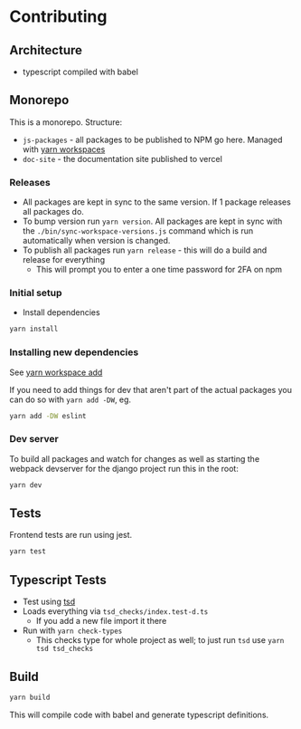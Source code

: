 # Contributing

## Architecture

* typescript compiled with babel

## Monorepo

This is a monorepo. Structure:

* `js-packages` - all packages to be published to NPM go here. Managed with [yarn workspaces](https://yarnpkg.com/lang/en/docs/workspaces/)
* `doc-site` - the documentation site published to vercel

### Releases

* All packages are kept in sync to the same version. If 1 package releases all packages do.
* To bump version run `yarn version`. All packages are kept in sync with the `./bin/sync-workspace-versions.js` command which is run automatically when version is changed.
* To publish all packages run `yarn release` - this will do a build and release for everything
    * This will prompt you to enter a one time password for 2FA on npm


### Initial setup

* Install dependencies

```bash
yarn install
```

### Installing new dependencies

See [yarn workspace add](https://github.com/lerna/lerna/tree/master/commands/add#readme)

If you need to add things for dev that aren't part of the actual packages you can do
so with `yarn add -DW`, eg.

```bash
yarn add -DW eslint
```

### Dev server

To build all packages and watch for changes as well as starting the webpack devserver for the
django project run this in the root:

```bash
yarn dev
```

## Tests

Frontend tests are run using jest.

```bash
yarn test
```

## Typescript Tests

* Test using [tsd](https://github.com/SamVerschueren/tsd)
* Loads everything via `tsd_checks/index.test-d.ts`
  * If you add a new file import it there
* Run with `yarn check-types`  
  * This checks type for whole project as well; to just run `tsd` use `yarn tsd tsd_checks`

## Build

```bash
yarn build
```

This will compile code with babel and generate typescript definitions.
